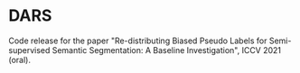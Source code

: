 # DARS
Code release for the paper "Re-distributing Biased Pseudo Labels for Semi-supervised Semantic Segmentation: A Baseline Investigation", ICCV 2021 (oral).
